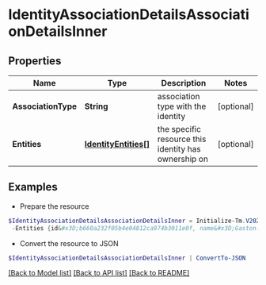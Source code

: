 # IdentityAssociationDetailsAssociationDetailsInner
## Properties

Name | Type | Description | Notes
------------ | ------------- | ------------- | -------------
**AssociationType** | **String** | association type with the identity | [optional] 
**Entities** | [**IdentityEntities[]**](IdentityEntities.md) | the specific resource this identity has ownership on | [optional] 

## Examples

- Prepare the resource
```powershell
$IdentityAssociationDetailsAssociationDetailsInner = Initialize-Tm.V2024IdentityAssociationDetailsAssociationDetailsInner  -AssociationType CAMPAIGN_OWNER `
 -Entities {id&#x3D;b660a232f05b4e04812ca974b3011e0f, name&#x3D;Gaston.800ddf9640a, type&#x3D;CAMPAIGN_CAMPAIGNER}
```

- Convert the resource to JSON
```powershell
$IdentityAssociationDetailsAssociationDetailsInner | ConvertTo-JSON
```

[[Back to Model list]](../README.md#documentation-for-models) [[Back to API list]](../README.md#documentation-for-api-endpoints) [[Back to README]](../README.md)

